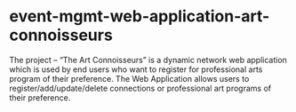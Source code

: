 # event-mgmt-web-application-art-connoisseurs
 The project – “The Art Connoisseurs” is a dynamic network web application which is used by end users who want to register for professional arts program of their preference. The Web Application allows users to register/add/update/delete connections or professional art programs of their preference.

